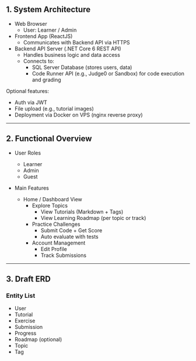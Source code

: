 ## 1. System Architecture

- Web Browser
  - User: Learner / Admin
- Frontend App (ReactJS)
  - Communicates with Backend API via HTTPS
- Backend API Server (.NET Core 6 REST API)
  - Handles business logic and data access
  - Connects to:
    - SQL Server Database (stores users, data)
    - Code Runner API (e.g., Judge0 or Sandbox) for code execution and grading

Optional features:
- Auth via JWT
- File upload (e.g., tutorial images)
- Deployment via Docker on VPS (nginx reverse proxy)

---

## 2. Functional Overview

- User Roles
  - Learner
  - Admin
  - Guest

- Main Features
  - Home / Dashboard View
    - Explore Topics
      - View Tutorials (Markdown + Tags)
      - View Learning Roadmap (per topic or track)
    - Practice Challenges
      - Submit Code + Get Score
      - Auto evaluate with tests
    - Account Management
      - Edit Profile
      - Track Submissions

---

## 3. Draft ERD

### Entity List

- User
- Tutorial
- Exercise
- Submission
- Progress
- Roadmap (optional)
- Topic
- Tag
